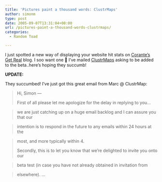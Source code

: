```yaml
---
title: 'Pictures paint a thousand words: ClustrMaps'
author: simonm
type: post
date: 2005-09-07T13:31:04+00:00
url: /pictures-paint-a-thousand-words-clustrmaps/
categories:
  - Random Toad

---
```

I just spotted a new way of displaying your website hit stats on [Corante&#8217;s Get Real][1] blog. I soo want one 🙂 I&#8217;ve mailed [ClustrMaps][2] asking to be added to the beta..here&#8217;s hoping they succumb!

**UPDATE:**
  
They succumbed! I&#8217;ve just got this great email from Marc @ ClustrMap:

> Hi, Simon &#8212; 
> 
> First of all please let me apologize for the delay in replying to you&#8230;
  
> we are just catching up on a huge email backlog and I can assure you that our
  
> intention is to respond in the future to any emails within 24 hours at the
  
> most, and more typically within 4.
> 
> Secondly, this is to let you know that we&#8217;re delighted to invite you onto our
  
> beta test (in case you have not already obtained in invitation from
  
> elsewhere). &#8230;

 [1]: http://www.corante.com/getreal/archives/2005/08/18/clustrmaps_the_return_of_the_readers.php
 [2]: http://clustrmaps.com/